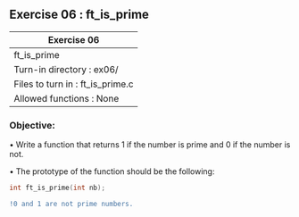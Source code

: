 ## Exercise 06 : ft_is_prime

|               Exercise 06             |
|---------------------------------------|
|             ft_is_prime                     |
| Turn-in directory : ex06/             |
| Files to turn in : ft_is_prime.c            |
| Allowed functions : None              |

 ### Objective: 

• Write a function that returns 1 if the number is prime and 0 if the number is not.

• The prototype of the function should be the following:
```C
int ft_is_prime(int nb);
```
```diff
!0 and 1 are not prime numbers.
```
